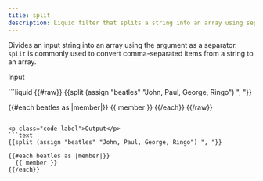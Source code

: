 ```yaml
---
title: split
description: Liquid filter that splits a string into an array using separators.
---
```


Divides an input string into an array using the argument as a separator. `split` is commonly used to convert comma-separated items from a string to an array.

<p class="code-label">Input</p>
```liquid
{{#raw}}
{{split (assign "beatles" "John, Paul, George, Ringo") ", "}}

{{#each beatles as |member|}}
  {{ member }}
{{/each}}
{{/raw}}
```

<p class="code-label">Output</p>
```text
{{split (assign "beatles" "John, Paul, George, Ringo") ", "}}

{{#each beatles as |member|}}
  {{ member }}
{{/each}}
```
